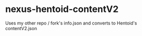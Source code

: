 # nexus-hentoid-contentV2
Uses my other repo / fork's info.json and converts to Hentoid's contentV2.json
